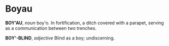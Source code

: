# Boyau

**BOY'AU**, _noun_ boy'o. In fortification, a ditch covered with a parapet, serving as a communication between two trenches.

**BOY'-BLIND**, _adjective_ Blind as a boy; undiscerning.
